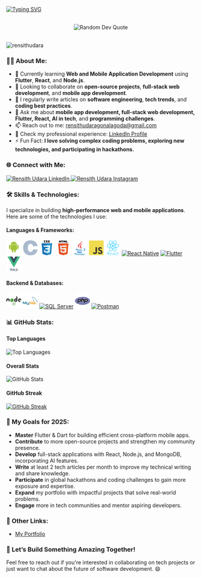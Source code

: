 [![Typing SVG](https://readme-typing-svg.herokuapp.com?size=32&vCenter=true&align=center&width=900&lines=Hi+%F0%9F%91%8B%2C+I'm+Rensith+Udara+Gonalagoda;OUSL+-+Open+University+of+Sri+Lanka;Bachelor+of+Software+Engineering+Honors+Degree)](https://git.io/typing-svg)

<br>

<div align="center">
  <img src="https://quotes-github-readme.vercel.app/api?type=horizontal&theme=tokyonight" alt="Random Dev Quote"/>
</div>

<br>

<p align="left"> 
  <img src="https://komarev.com/ghpvc/?username=rensithudara&label=Profile%20views&color=0e75b6&style=flat" alt="rensithudara" />
</p>

### 👨‍💻 About Me:
- 🌱 Currently learning **Web and Mobile Application Development** using **Flutter**, **React**, and **Node.js**.
- 👯 Looking to collaborate on **open-source projects**, **full-stack web development**, and **mobile app development**.
- 📝 I regularly write articles on **software engineering**, **tech trends**, and **coding best practices**.
- 💬 Ask me about **mobile app development, full-stack web development, Flutter, React, AI in tech**, and **programming challenges**.
- 📫 Reach out to me: [rensithudaragonalagoda@gmail.com](mailto:rensithudaragonalagoda@gmail.com)
- 📄 Check my professional experience: [LinkedIn Profile](https://linkedin.com/in/rensith-udara-gonalagoda)
- ⚡ Fun Fact: **I love solving complex coding problems, exploring new technologies, and participating in hackathons.**

### 🌐 Connect with Me:
<p align="left">
  <a href="https://linkedin.com/in/rensith-udara-gonalagoda" target="blank">
    <img align="center" src="https://raw.githubusercontent.com/rahuldkjain/github-profile-readme-generator/master/src/images/icons/Social/linked-in-alt.svg" alt="Rensith Udara LinkedIn" height="30" width="40" />
  </a>
  <a href="https://instagram.com/rensithh.h/" target="blank">
    <img align="center" src="https://raw.githubusercontent.com/rahuldkjain/github-profile-readme-generator/master/src/images/icons/Social/instagram.svg" alt="Rensith Udara Instagram" height="30" width="40" />
  </a>
</p>

### 🛠️ Skills & Technologies:
I specialize in building **high-performance web and mobile applications**. Here are some of the technologies I use:

#### **Languages & Frameworks:**
<p align="left">
  <a href="https://developer.android.com" target="_blank" rel="noreferrer"><img src="https://raw.githubusercontent.com/devicons/devicon/master/icons/android/android-original-wordmark.svg" alt="Android" width="40" height="40" /></a>
  <a href="https://www.cprogramming.com/" target="_blank" rel="noreferrer"><img src="https://raw.githubusercontent.com/devicons/devicon/master/icons/c/c-original.svg" alt="C" width="40" height="40" /></a>
  <a href="https://www.w3schools.com/css/" target="_blank" rel="noreferrer"><img src="https://raw.githubusercontent.com/devicons/devicon/master/icons/css3/css3-original-wordmark.svg" alt="CSS3" width="40" height="40" /></a>
  <a href="https://www.w3.org/html/" target="_blank" rel="noreferrer"><img src="https://raw.githubusercontent.com/devicons/devicon/master/icons/html5/html5-original-wordmark.svg" alt="HTML5" width="40" height="40" /></a>
  <a href="https://www.java.com" target="_blank" rel="noreferrer"><img src="https://raw.githubusercontent.com/devicons/devicon/master/icons/java/java-original.svg" alt="Java" width="40" height="40" /></a>
  <a href="https://developer.mozilla.org/en-US/docs/Web/JavaScript" target="_blank" rel="noreferrer"><img src="https://raw.githubusercontent.com/devicons/devicon/master/icons/javascript/javascript-original.svg" alt="JavaScript" width="40" height="40" /></a>
  <a href="https://reactjs.org/" target="_blank" rel="noreferrer"><img src="https://raw.githubusercontent.com/devicons/devicon/master/icons/react/react-original-wordmark.svg" alt="React" width="40" height="40" /></a>
  <a href="https://reactnative.dev/" target="_blank" rel="noreferrer"><img src="https://reactnative.dev/img/header_logo.svg" alt="React Native" width="40" height="40" /></a>
  <a href="https://flutter.com" target="_blank"><img src="https://www.vectorlogo.zone/logos/flutterio/flutterio-icon.svg" alt="Flutter" width="40" height="40" /></a>
  <a href="https://vuejs.org/" target="_blank" rel="noreferrer"><img src="https://raw.githubusercontent.com/devicons/devicon/master/icons/vuejs/vuejs-original-wordmark.svg" alt="Vue.js" width="40" height="40" /></a>
</p>

#### **Backend & Databases:**
<p align="left">
  <a href="https://nodejs.org" target="_blank" rel="noreferrer"><img src="https://raw.githubusercontent.com/devicons/devicon/master/icons/nodejs/nodejs-original-wordmark.svg" alt="Node.js" width="40" height="40" /></a>
  <a href="https://www.mysql.com/" target="_blank" rel="noreferrer"><img src="https://raw.githubusercontent.com/devicons/devicon/master/icons/mysql/mysql-original-wordmark.svg" alt="MySQL" width="40" height="40" /></a>
  <a href="https://www.microsoft.com/en-us/sql-server" target="_blank" rel="noreferrer"><img src="https://www.svgrepo.com/show/303229/microsoft-sql-server-logo.svg" alt="SQL Server" width="40" height="40" /></a>
  <a href="https://www.php.net" target="_blank" rel="noreferrer"><img src="https://raw.githubusercontent.com/devicons/devicon/master/icons/php/php-original.svg" alt="PHP" width="40" height="40" /></a>
  <a href="https://postman.com" target="_blank" rel="noreferrer"><img src="https://www.vectorlogo.zone/logos/getpostman/getpostman-icon.svg" alt="Postman" width="40" height="40" /></a>
</p>

### 📊 GitHub Stats:

#### **Top Languages**
<p align="left">
  <img src="https://github-readme-stats.vercel.app/api/top-langs?username=rensithudara&show_icons=true&locale=en&layout=compact&theme=react&bg_color=1F222E&title_color=F85D7F&icon_color=F8D866&color=FFFFFF" alt="Top Languages" />
</p>

#### **Overall Stats**
<p align="left">
  <img src="https://github-readme-stats.vercel.app/api?username=rensithudara&theme=tokyonight&show_icons=true&locale=en" alt="GitHub Stats" />
</p>

#### **GitHub Streak**
<a href="https://git.io/streak-stats"><img src="https://streak-stats.demolab.com?user=rensithudara&theme=algolia" alt="GitHub Streak" /></a>

### 🎯 My Goals for 2025:
- **Master** Flutter & Dart for building efficient cross-platform mobile apps.
- **Contribute** to more open-source projects and strengthen my community presence.
- **Develop** full-stack applications with React, Node.js, and MongoDB, incorporating AI features.
- **Write** at least 2 tech articles per month to improve my technical writing and share knowledge.
- **Participate** in global hackathons and coding challenges to gain more exposure and expertise.
- **Expand** my portfolio with impactful projects that solve real-world problems.
- **Engage** more in tech communities and mentor aspiring developers.

### 📎 Other Links:
- [My Portfolio](https://rensithudara.github.io/portfolio/)

### 🚀 Let’s Build Something Amazing Together!
Feel free to reach out if you're interested in collaborating on tech projects or just want to chat about the future of software development. 😄
